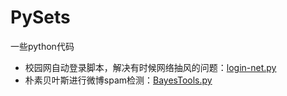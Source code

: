 # PySets
一些python代码

* 校园网自动登录脚本，解决有时候网络抽风的问题：[login-net.py](https://github.com/bboylin/PySets/login-net.py)
* 朴素贝叶斯进行微博spam检测：[BayesTools.py](https://github.com/bboylin/PySets/BayesTools.py)